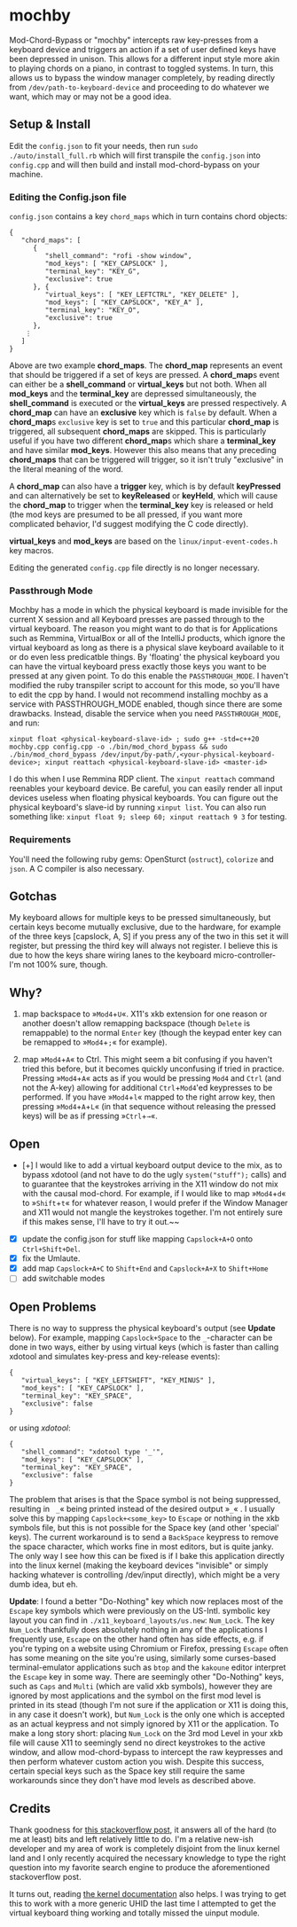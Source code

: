 # mochby
Mod-Chord-Bypass or "mochby" intercepts raw key-presses from a keyboard device and triggers an action if a set of user defined keys have been depressed in unison. This allows for a different input style more akin to playing chords on a piano, in contrast to toggled systems. In turn, this allows us to bypass the window manager completely, by reading directly from `/dev/path-to-keyboard-device` and proceeding to do whatever we want, which may or may not be a good idea.

## Setup & Install
Edit the `config.json` to fit your needs, then run `sudo ./auto/install_full.rb` which will first transpile the `config.json` into `config.cpp` and will then build and install mod-chord-bypass on your machine. 

### Editing the Config.json file
`config.json` contains a key `chord_maps` which in turn contains chord objects:
```
{
   "chord_maps": [
      {
         "shell_command": "rofi -show window",
         "mod_keys": [ "KEY_CAPSLOCK" ],
         "terminal_key": "KEY_G",
         "exclusive": true
      }, {
         "virtual_keys": [ "KEY_LEFTCTRL", "KEY_DELETE" ],
         "mod_keys": [ "KEY_CAPSLOCK", "KEY_A" ],
         "terminal_key": "KEY_O",
         "exclusive": true
      },
    ⋮
   ]
}
```
Above are two example **chord_maps**. The **chord_map** represents an event that should be triggered if a set of keys are pressed. 
A **chord_map**s event can either be a **shell_command** or **virtual_keys** but not both. When all **mod_keys** and the **terminal_key** are depressed simultaneously, the **shell_command** is executed or the **virtual_keys** are pressed respectively. A **chord_map** can have an **exclusive** key which is `false` by default. When a **chord_map**s `exclusive` key is set to `true` and this particular **chord_map** is triggered, all subsequent **chord_maps** are skipped. This is particularly useful if you have two different **chord_map**s which share a **terminal_key** and have similar **mod_keys**. However this also means that any preceding **chord_maps** that can be triggered will trigger, so it isn't truly "exclusive" in the literal meaning of the word.

A **chord_map** can also have a **trigger** key, which is by default **keyPressed** and can alternatively be set to **keyReleased** or **keyHeld**, which will cause the **chord_map** to trigger when the **terminal_key** key is released or held (the mod keys are presumed to be all pressed, if you want more complicated behavior, I'd suggest modifying the C code directly).

**virtual_keys** and **mod_keys** are based on the `linux/input-event-codes.h` key macros.

Editing the generated `config.cpp` file directly is no longer necessary.


### Passthrough Mode
Mochby has a mode in which the physical keyboard is made invisible for the current X session and all Keyboard presses are passed through to the virtual keyboard. The reason you might want to do that is for Applications such as Remmina, VirtualBox or all of the IntelliJ products, which ignore the virtual keyboard as long as there is a physical slave keyboard available to it or do even less predicatble things. By 'floating' the physical keyboard you can have the virtual keyboard press exactly those keys you want to be pressed at any given point. 
To do this enable the `PASSTHROUGH_MODE`. I haven't modified the ruby transpiler script to account for this mode, so you'll have to edit the cpp by hand. I would not recommend installing mochby as a service with PASSTHROUGH_MODE enabled, though since there are some drawbacks.
Instead, disable the service when you need `PASSTHROUGH_MODE`, and run:
```
xinput float <physical-keyboard-slave-id> ; sudo g++ -std=c++20 mochby.cpp config.cpp -o ./bin/mod_chord_bypass && sudo ./bin/mod_chord_bypass /dev/input/by-path/,<your-physical-keyboard-device>; xinput reattach <physical-keyboard-slave-id> <master-id>
```
I do this when I use Remmina RDP client. The `xinput reattach` command reenables your keyboard device. Be careful, you can easily render all input devices useless when floating physical keyboards. You can figure out the physical keyboard's slave-id by running `xinput list`.
You can also run something like: `xinput float 9; sleep 60; xinput reattach 9 3` for testing.

### Requirements
You'll need the following ruby gems: OpenSturct (`ostruct`), `colorize` and `json`. A C compiler is also necessary.

## Gotchas
My keyboard allows for multiple keys to be pressed simultaneously, but certain keys become mutually exclusive, due to the hardware, for example of the three keys [capslock, A, S] if you press any of the two in this set it will register, but pressing the third key will always not register. I believe this is due to how the keys share wiring lanes to the keyboard micro-controller- I'm not 100% sure, though.

## Why?
1. map backspace to »`Mod4`+`U`«. X11's xkb extension for one reason or another doesn't allow remapping backspace (though `Delete` is remappable) to the normal `Enter` key (though the keypad enter key can be remapped to »`Mod4`+`;`« for example).

2. map »`Mod4`+`A`« to Ctrl. This might seem a bit confusing if you haven't tried this before, but it becomes quickly unconfusing if tried in practice. Pressing »`Mod4`+`A`« acts as if you would be pressing `Mod4` and `Ctrl` (and not the A-key) allowing for additional `Ctrl`+`Mod4`'ed keypresses to be performed. If you have »`Mod4`+`l`« mapped to the right arrow key, then pressing »`Mod4`+`A`+`L`« (in that sequence without releasing the pressed keys) will be as if pressing »`Ctrl`+`→`«.

## Open
- [+] I would like to add a virtual keyboard output device to the mix, as to bypass xdotool (and not have to do the ugly `system("stuff");` calls) and to guarantee that the keystrokes arriving in the X11 window do not mix with the causal mod-chord. For example, if I would like to map »`Mod4`+`d`« to »`Shift`+`t`« for whatever reason, I would prefer if the Window Manager and X11 would not mangle the keystrokes together. I'm not entirely sure if this makes sense, I'll have to try it out.~~
- [x] update the config.json for stuff like mapping `Capslock+A+O` onto `Ctrl+Shift+Del`.
- [x] fix the Umlaute.
- [x] add map `Capslock+A+C` to `Shift+End` and `Capslock+A+X` to `Shift+Home`
- [ ] add switchable modes

## Open Problems
There is no way to suppress the physical keyboard's output (see **Update** below). For example, mapping `Capslock+Space` to the `_`-character can be done in two ways, either by using virtual keys (which is faster than calling xdotool and simulates key-press and key-release events):
```
{
   "virtual_keys": [ "KEY_LEFTSHIFT", "KEY_MINUS" ],
   "mod_keys": [ "KEY_CAPSLOCK" ],
   "terminal_key": "KEY_SPACE",
   "exclusive": false
}
```
or using *xdotool*:
```
{
   "shell_command": "xdotool type '_'",
   "mod_keys": [ "KEY_CAPSLOCK" ],
   "terminal_key": "KEY_SPACE",
   "exclusive": false
}
```
The problem that arises is that the Space symbol is not being suppressed, resulting in ` _`« being printed instead of the desired output »`_`« . I usually solve this by mapping `Capslock+<some_key>` to `Escape` or nothing in the xkb symbols file, but this is not possible for the Space key (and other 'special' keys). The current workaround is to send a `BackSpace` keypress to remove the space character, which works fine in most editors, but is quite janky. The only way I see how this can be fixed is if I bake this application directly into the linux kernel (making the keyboard devices "invisible" or simply hacking whatever is controlling /dev/input directly), which might be a very dumb idea, but eh.

**Update**: I found a better "Do-Nothing" key which now replaces most of the `Escape` key symbols which were previously on the US-Intl. symbolic key layout you can find in `./x11_keyboard_layouts/us.new`: `Num_Lock`.
The key `Num_Lock` thankfully does absolutely nothing in any of the applications I frequently use, `Escape` on the other hand often has side effects, e.g. if you're typing on a website using Chromium or Firefox, pressing `Escape` often has some meaning on the site you're using, similarly some curses-based terminal-emulator applications such as `btop` and the `kakoune` editor interpret the `Escape` key in some way. There are seemingly other "Do-Nothing" keys, such as `Caps` and `Multi` (which are valid xkb symbols), however they are ignored by most applications and the symbol on the first mod level is printed in its stead (though I'm not sure if the application or X11 is doing this, in any case it doesn't work), but `Num_Lock` is the only one which is accepted as an actual keypress and not simply ignored by X11 or the application. 
To make a long story short: placing `Num_Lock` on the 3rd mod Level in your xkb file will cause X11 to seemingly send no direct keystrokes to the active window, and allow mod-chord-bypass to intercept the raw keypresses and then perform whatever custom action you wish.
Despite this success, certain special keys such as the Space key still require the same workarounds since they don't have mod levels as described above.

## Credits
Thank goodness for [this stackoverflow post](https://stackoverflow.com/questions/20943322/accessing-keys-from-linux-input-device), it answers all of the hard (to me at least) bits and left relatively little to do. I'm a relative new-ish developer and my area of work is completely disjoint from the linux kernel land and I only recently acquired the necessary knowledge to type the right question into my favorite search engine to produce the aforementioned stackoverflow post.

It turns out, reading [the kernel documentation](https://www.kernel.org/doc/html/latest/input/uinput.html) also helps. I was trying to get this to work with a more generic UHID the last time I attempted to get the virtual keyboard thing working and totally missed the uinput module.

